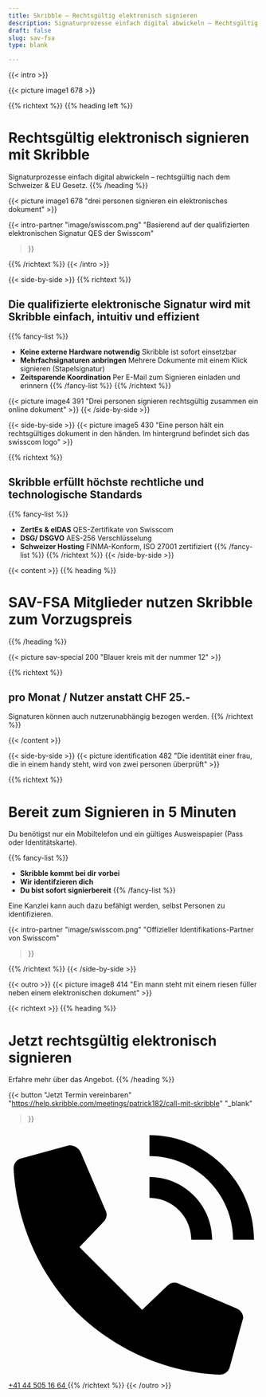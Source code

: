 ```yaml
---
title: Skribble – Rechtsgültig elektronisch signieren
description: Signaturprozesse einfach digital abwickeln – Rechtsgültig nach dem Schweizer & EU-Gesetz.
draft: false
slug: sav-fsa
type: blank

---
```


{{< intro >}}
<div class="hide-for-mobile">
  {{< picture image1 678 >}}
</div>

{{% richtext %}}
{{% heading left %}}
# Rechtsgültig elektronisch signieren mit Skribble
Signaturprozesse einfach digital abwickeln – rechtsgültig nach dem Schweizer & EU Gesetz.
{{% /heading %}}

<div class="hide-for-desktop">
  {{< picture image1 678 "drei personen signieren ein elektronisches dokument" >}}
</div>

{{< intro-partner
  "image/swisscom.png"
  "Basierend auf der qualifizierten elektronischen Signatur QES der Swisscom"
>}}

{{% /richtext %}}
{{< /intro >}}

[//]: # (--------------------------------------------------------------------------------------------------------------)

{{< side-by-side >}}
{{% richtext %}}
## Die qualifizierte elektronische Signatur wird mit Skribble einfach, intuitiv und effizient
{{% fancy-list %}}
- **Keine externe Hardware notwendig** Skribble ist sofort einsetzbar
- **Mehrfachsignaturen anbringen** Mehrere Dokumente mit einem Klick signieren (Stapelsignatur)
- **Zeitsparende Koordination** Per E-Mail zum Signieren einladen und erinnern
{{% /fancy-list %}}
{{% /richtext %}}

{{< picture image4 391 "Drei personen signieren rechtsgültig zusammen ein online dokument" >}}
{{< /side-by-side >}}

[//]: # (--------------------------------------------------------------------------------------------------------------)

{{< side-by-side >}}
{{< picture image5 430 "Eine person hält ein rechtsgültiges dokument in den händen. Im hintergrund befindet sich das swisscom logo" >}}

{{% richtext %}}
## Skribble erfüllt höchste rechtliche und technologische Standards
{{% fancy-list %}}
- **ZertEs & eIDAS** QES-Zertifikate von Swisscom
- **DSG/ DSGVO** AES-256 Verschlüsselung
- **Schweizer Hosting** FINMA-Konform, ISO 27001 zertifiziert
{{% /fancy-list %}}
{{% /richtext %}}
{{< /side-by-side >}}

[//]: # (--------------------------------------------------------------------------------------------------------------)

{{< content >}}
{{% heading %}}
# SAV-FSA Mitglieder nutzen Skribble zum Vorzugspreis
{{% /heading %}}

{{< picture sav-special 200 "Blauer kreis mit der nummer 12" >}}

{{% richtext %}}
## pro Monat / Nutzer anstatt CHF 25.-
Signaturen können auch nutzerunabhängig bezogen werden.
{{% /richtext %}}

{{< /content >}}

[//]: # (--------------------------------------------------------------------------------------------------------------)

{{< side-by-side >}}
{{< picture identification 482 "Die identität einer frau, die in einem handy steht, wird von zwei personen überprüft" >}}

{{% richtext %}}
# Bereit zum Signieren in 5 Minuten

Du benötigst nur ein Mobiltelefon und ein gültiges Ausweispapier (Pass oder Identitätskarte).

{{% fancy-list %}}
- **Skribble kommt bei dir vorbei**
- **Wir identifzieren dich**
- **Du bist sofort signierbereit**
{{% /fancy-list %}}

Eine Kanzlei kann auch dazu befähigt werden, selbst Personen zu identifizieren.

{{< intro-partner
  "image/swisscom.png"
  "Offizieller Identifikations-Partner von Swisscom"
>}}

{{% /richtext %}}
{{< /side-by-side >}}

[//]: # (--------------------------------------------------------------------------------------------------------------)

{{< outro >}}
{{< picture image8 414 "Ein mann steht mit einem riesen füller neben einem elektronischen dokument" >}}

{{< richtext >}}
{{% heading %}}
# Jetzt rechtsgültig elektronisch signieren
Erfahre mehr über das Angebot.
{{% /heading %}}

{{< button
  "Jetzt Termin vereinbaren"
  "https://help.skribble.com/meetings/patrick182/call-mit-skribble"
  "_blank"
>}}
<a class="mobile-link" href="tel:+41445051664">
  <svg version="1.1" id="Ebene_1" xmlns="http://www.w3.org/2000/svg" xmlns:xlink="http://www.w3.org/1999/xlink" x="0px" y="0px"
	 viewBox="0 0 24 24" style="enable-background:new 0 0 24 24;" xml:space="preserve">
		<path d="M21.5,10.5h2c0-5.5-4.5-10-10-10v2C17.9,2.5,21.5,6.1,21.5,10.5z M17.5,10.5h2c0-3.3-2.7-6-6-6v2
			C15.7,6.5,17.5,8.3,17.5,10.5z M21.9,17.1l-5.6-2.4c-0.4-0.2-0.8-0.1-1.1,0.2l-2.4,2.3l-6-6l2.3-2.4c0.3-0.3,0.4-0.7,0.2-1.1
			L6.9,2.1C6.7,1.7,6.2,1.4,5.7,1.5L1.3,2.7c-0.5,0.1-0.8,0.5-0.8,1c0.3,5.2,2.4,10,6,13.7c3.7,3.6,8.6,5.8,13.7,6
			c0.5,0,0.9-0.3,1-0.8l1.2-4.4C22.6,17.8,22.3,17.3,21.9,17.1z"/>
  </svg>
  +41 44 505 16 64
</a>
{{% /richtext %}}
{{< /outro >}}
